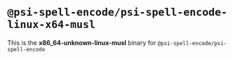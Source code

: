 # `@psi-spell-encode/psi-spell-encode-linux-x64-musl`

This is the **x86_64-unknown-linux-musl** binary for `@psi-spell-encode/psi-spell-encode`
